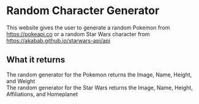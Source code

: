 # Random Character Generator

This website gives the user to generate a random Pokemon from https://pokeapi.co or a random Star Wars character from https://akabab.github.io/starwars-api/api

## What it returns

The random generator for the Pokemon returns the Image, Name, Height, and Weight\
The random generator for the Star Wars returns the Image, Name, Height, Affiliations, and Homeplanet

